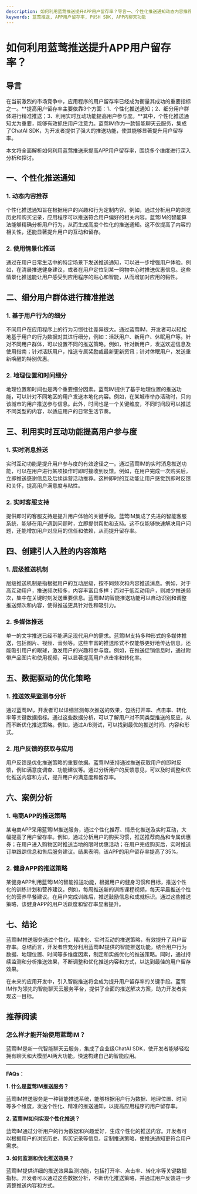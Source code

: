 ```yaml
---
description: 如何利用蓝莺推送提升APP用户留存率？导言一、个性化推送通知动态内容推荐, 使用情景化推送二、细分用户群体进行精准推送基于用户行为的细分, 地理位置和时间细分三、利用实时互动功能提高用户参与度实时消息推送, 实时客服支持四、创建引人入胜的内容策略层级推送机制, 多媒体推送五、数据驱动的优化策略推送效果监测与分析, 用户反馈的获取与应用六、案例分析电商APP的推送策略, 健身APP的推送策略七、结论推荐阅读怎么样才能开始使用蓝莺IM？
keywords: 蓝莺推送, APP用户留存率, PUSH SDK, APP内聊天功能
---
```

# 如何利用蓝莺推送提升APP用户留存率？

## 导言

在当前激烈的市场竞争中，应用程序的用户留存率已经成为衡量其成功的重要指标之一。**提高用户留存率主要依靠3个方面：1、个性化推送通知；2、细分用户群体进行精准推送；3、利用实时互动功能提高用户参与度。**其中，个性化推送通知尤为重要，能够有效抓住用户注意力。蓝莺IM作为一款智能聊天云服务，集成了ChatAI SDK，为开发者提供了强大的推送功能，使其能够显著提升用户留存率。

本文将全面解析如何利用蓝莺推送来提高APP用户留存率，围绕多个维度进行深入分析和探讨。

## 一、个性化推送通知

### 1. 动态内容推荐

个性化推送通知旨在根据用户的兴趣和行为定制内容。例如，通过分析用户的浏览历史和购买记录，应用程序可以推送符合用户偏好的相关内容。蓝莺IM的智能算法能够精确分析用户行为，从而生成高度个性化的推送通知。这不仅提高了内容的相关性，还能显著提升用户的互动和留存。

### 2. 使用情景化推送

通过在用户日常生活中的特定场景下发送推送通知，可以进一步增强用户体验。例如，在清晨推送健身建议，或者在用户定位到某一购物中心时推送优惠信息。这些情景化推送能让用户感受到应用程序的贴心和智能，从而增加对应用的黏性。

## 二、细分用户群体进行精准推送

### 1. 基于用户行为的细分

不同用户在应用程序上的行为习惯往往差异很大。通过蓝莺IM，开发者可以轻松地基于用户的行为数据对其进行细分，例如：活跃用户、新用户、休眠用户等。针对不同用户群体，可以设置不同的推送策略。例如，针对新用户，发送欢迎信息及使用指南；针对活跃用户，推送专属奖励或最新更新资讯；针对休眠用户，发送重新唤醒的特别优惠。

### 2. 地理位置和时间细分

地理位置和时间也是两个重要细分因素。蓝莺IM提供了基于地理位置的推送功能，可以针对不同地区的用户发送本地化内容。例如，在某城市举办活动时，只向该城市的用户推送参与信息。此外，时间也是一个关键维度，不同时间段可以推送不同类型的内容，以适应用户的日常生活节奏。

## 三、利用实时互动功能提高用户参与度

### 1. 实时消息推送

实时互动功能是提升用户参与度的有效途径之一。通过蓝莺IM的实时消息推送功能，可以在用户进行某项操作时即时接收到反馈。例如，在用户完成一次购买后，立即推送感谢信息及后续运营活动推荐。这种即时的互动能让用户感觉到即时反馈和关怀，提高用户满意度与粘性。

### 2. 实时客服支持

提供即时的客服支持是提升用户体验的关键手段。蓝莺IM集成了先进的智能客服系统，能够在用户遇到问题时，立即提供帮助和支持。这不仅能够快速解决用户问题，还能增加用户对应用的信任和依赖，从而提升留存率。

## 四、创建引人入胜的内容策略

### 1. 层级推送机制

层级推送机制是指根据用户的互动层级，按不同频次和内容推送消息。例如，对于高互动用户，推送频次较多，内容丰富且多样；而对于低互动用户，则减少推送频次，集中在关键时刻发送重要信息。蓝莺IM的智能推送功能可以自动识别和调整推送频次和内容，使得推送更具针对性和吸引力。

### 2. 多媒体推送

单一的文字推送已经不能满足现代用户的需求。蓝莺IM支持多种形式的多媒体推送，包括图片、视频、音频等。这些丰富的推送形式不仅能够更好地传达信息，还能吸引用户的眼球，激发用户的兴趣和参与度。例如，在推送促销信息时，通过附带产品图片和使用视频，可以显著提高用户点击率和转化率。

## 五、数据驱动的优化策略

### 1. 推送效果监测与分析

通过蓝莺IM，开发者可以详细监测每次推送的效果，包括打开率、点击率、转化率等关键数据指标。通过这些数据分析，可以了解用户对不同类型推送的反应，从而不断优化推送策略。例如，通过A/B测试，可以找到最优的推送时间、内容和形式。

### 2. 用户反馈的获取与应用

用户反馈是优化推送策略的重要依据。蓝莺IM支持通过推送获取用户的即时反馈，例如满意度调查、功能建议等。通过分析用户的反馈意见，可以及时调整和优化推送内容和方式，提升用户的满意度和留存率。

## 六、案例分析

### 1. 电商APP的推送策略

某电商APP采用蓝莺IM推送服务，通过个性化推荐、情景化推送及实时互动，大幅提高了用户留存率。例如，通过分析用户的购买习惯，推送推荐商品和专属优惠券；在用户进入购物区时推送当地的限时优惠活动；在用户完成购买后，实时推送订单跟踪信息和售后服务建议。结果表明，该APP的用户留存率提高了35%。

### 2. 健身APP的推送策略

某健身APP利用蓝莺IM的智能推送功能，根据用户的健身习惯和目标，推送个性化的训练计划和营养建议。例如，每周推送新的训练课程视频，每天早晨推送个性化的营养早餐建议。在用户完成训练后，推送鼓励信息和成就标识。通过这些推送策略，该健身APP的用户活跃度和留存率显著提升。

## 七、结论

蓝莺IM推送服务通过个性化、精准化、实时互动的推送策略，有效提升了用户留存率。总结而言，开发者应充分利用蓝莺IM提供的智能推送功能，结合用户行为数据、地理位置、时间等多维度因素，制定和实施优化的推送策略。同时，通过持续监测和分析推送效果，不断调整和优化推送内容和方式，以达到最佳的用户留存效果。

在未来的应用开发中，引入智能推送将会成为提升用户留存率的关键手段。蓝莺IM作为领先的智能聊天云服务平台，提供了全面的推送解决方案，助力开发者实现这一目标。

## 推荐阅读

### 怎么样才能开始使用蓝莺IM？

蓝莺IM是新一代智能聊天云服务，集成了企业级ChatAI SDK，使开发者能够轻松拥有聊天和大模型AI两大功能，快速构建自己的智能应用。

---

**FAQs：**

**1. 什么是蓝莺IM推送服务？**

蓝莺IM推送服务是一种智能推送系统，能够根据用户行为数据、地理位置、时间等多个维度，发送个性化、精准的推送通知，以提高应用程序的用户留存率。

**2. 蓝莺IM如何实现个性化推送？**

蓝莺IM通过分析用户的行为数据和兴趣爱好，生成个性化的推送内容。开发者可以根据用户的浏览历史、购买记录等信息，定制推送策略，使推送通知更符合用户需求。

**3. 如何监测和优化推送效果？**

蓝莺IM提供详细的推送效果监测功能，包括打开率、点击率、转化率等关键数据指标。开发者可以通过这些数据分析，不断优化推送策略，并通过用户反馈进一步调整推送内容和方式。